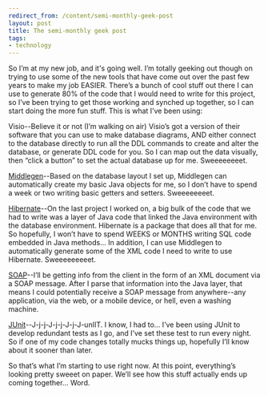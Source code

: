 ```yaml
---
redirect_from: /content/semi-monthly-geek-post
layout: post
title: The semi-monthly geek post
tags:
- technology
---
```

So I’m at my new job, and it's going well. I’m totally geeking out though on trying to use some of the new tools that have come out over the past few years to make my job EASIER. There’s a bunch of cool stuff out there I can use to generate 80% of the code that I would need to write for this project, so I’ve been trying to get those working and synched up together, so I can start doing the more fun stuff. This is what I’ve been using:

Visio--Believe it or not (I’m walking on air) Visio’s got a version of their software that you can use to make database diagrams, AND either connect to the database directly to run all the DDL commands to create and alter the database, or generate DDL code for you. So I can map out the data visually, then “click a button” to set the actual database up for me. Sweeeeeeeet.

[Middlegen](https://sourceforge.net/projects/middlegen/)--Based on the database layout I set up, Middlegen can automatically create my basic Java objects for me, so I don’t have to spend a week or two writing basic getters and setters. Sweeeeeeeet.

[Hibernate](http://www.hibernate.org/)--On the last project I worked on, a big bulk of the code that we had to write was a layer of Java code that linked the Java environment with the database environment. Hibernate is a package that does all that for me. So hopefully, I won’t have to spend WEEKS or MONTHS writing SQL code embedded in Java methods... In addition, I can use Middlegen to automatically generate some of the XML code I need to write to use Hibernate. Sweeeeeeeeet.

[SOAP](http://ws.apache.org/)--I’ll be getting info from the client in the form of an XML document via a SOAP message. After I parse that information into the Java layer, that means I could potentially receive a SOAP message from anywhere--any application, via the web, or a mobile device, or hell, even a washing machine.

[JUnit](http://www.junit.org/)--J-j-j-J-j-j-J-j-J-unIIT. I know, I had to... I’ve been using JUnit to develop redundant tests as I go, and I’ve set these test to run every night. So if one of my code changes totally mucks things up, hopefully I’ll know about it sooner than later.

So that’s what I’m starting to use right now. At this point, everything’s looking pretty sweeet on paper. We’ll see how this stuff actually ends up coming together... Word.


